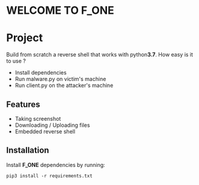 # WELCOME TO F_ONE
Project
========
Build from scratch a reverse shell that works with python**3.7**.
How easy is it to use ?
- Install dependencies
- Run malware.py on victim's machine
- Run client.py on the attacker's machine

Features
--------

- Taking screenshot
- Downloading / Uploading files
- Embedded reverse shell

Installation
------------

Install **F_ONE** dependencies by running:

  ```
  pip3 install -r requirements.txt
  ```
